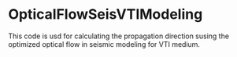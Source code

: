 # OpticalFlowSeisVTIModeling

This code is usd for calculating the propagation direction susing the optimized optical flow in seismic modeling for VTI medium.
